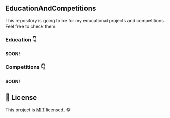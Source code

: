 ## EducationAndCompetitions
This repository is going to be for my educational projects and competitions.
Feel free to check them. 

### Education 👇
#### SOON!


### Competitions 👇
#### SOON!

## 📝 License
This project is [MIT](https://github.com/Marti2509/EducationAndCompetitions/blob/main/LICENSE) licensed. ©
